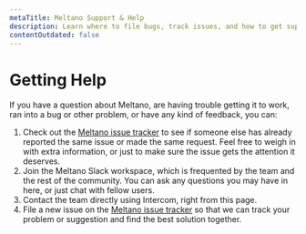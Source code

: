 ```yaml
---
metaTitle: Meltano Support & Help
description: Learn where to file bugs, track issues, and how to get support from the Meltano Slack and other channels.
contentOutdated: false
---
```


# Getting Help

If you have a question about Meltano, are having trouble getting it to work, ran into a bug or other problem, or have any kind of feedback, you can:

1. Check out the [Meltano issue tracker][issues] to see if someone else has already reported the same issue or made the same request. Feel free to weigh in with extra information, or just to make sure the issue gets the attention it deserves.
2. Join the <SlackChannelLink>Meltano Slack workspace<OutboundLink /></SlackChannelLink>, which is frequented by the team and the rest of the community. You can ask any questions you may have in here, or just chat with fellow users.
3. <IntercomLink>Contact the team directly</IntercomLink> using Intercom, right from this page.
4. File a new issue on the [Meltano issue tracker][issues] so that we can track your problem or suggestion and find the best solution together.

[issues]: https://gitlab.com/meltano/meltano/issues/
